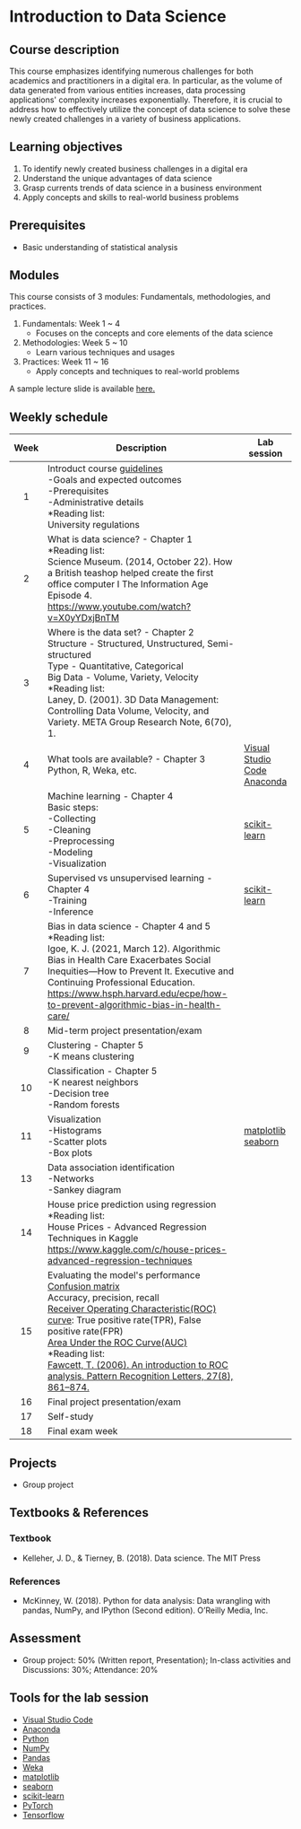 # Introduction to Data Science

## Course description

This course emphasizes identifying numerous challenges for both academics and practitioners in a digital era. In particular, as the volume of data generated from various entities increases, data processing applications' complexity increases exponentially. Therefore, it is crucial to address how to effectively utilize the concept of data science to solve these newly created challenges in a variety of business applications.

## Learning objectives

1.	To identify newly created business challenges in a digital era
2.	Understand the unique advantages of data science
3.	Grasp currents trends of data science in a business environment
4. Apply concepts and skills to real-world business problems

## Prerequisites

- Basic understanding of statistical analysis

## Modules

This course consists of 3 modules: Fundamentals, methodologies, and practices.

1. Fundamentals: Week 1 ~ 4
   - Focuses on the concepts and core elements of the data science
2. Methodologies: Week 5 ~ 10
   - Learn various techniques and usages
3. Practices: Week 11 ~ 16
   - Apply concepts and techniques to real-world problems

A sample lecture slide is available [here.](https://docs.google.com/presentation/d/1HIu-RP-WA5_UfLtg7G-cbVG7jDUwByQw-qaZOpqJv_0/edit?usp=sharing)

## Weekly schedule

| Week | Description | Lab session |
|:---:| ---| --- |
|1 | Introduct course [guidelines](/THU/guideline.md)<br>-Goals and expected outcomes<br>-Prerequisites<br>-Administrative details<br>*Reading list:<br>University regulations|
|2| What is data science? - Chapter 1<br>*Reading list:<br>Science Museum. (2014, October 22). How a British teashop helped create the first office computer I The Information Age Episode 4. https://www.youtube.com/watch?v=X0yYDxjBnTM|
|3| Where is the data set? - Chapter 2<br>Structure - Structured, Unstructured, Semi-structured<br>Type - Quantitative, Categorical<br>Big Data - Volume, Variety, Velocity<br>*Reading list:<br>Laney, D. (2001). 3D Data Management: Controlling Data Volume, Velocity, and Variety. META Group Research Note, 6(70), 1.|
|4 | What tools are available? - Chapter 3<br>Python, R, Weka, etc.| [Visual Studio Code](https://code.visualstudio.com/)<br>[Anaconda](https://www.anaconda.com/) |
|5| Machine learning - Chapter 4<br>Basic steps:<br>-Collecting<br>-Cleaning<br>-Preprocessing<br>-Modeling<br>-Visualization | [scikit-learn](https://scikit-learn.org/stable/) |
|6| Supervised vs unsupervised learning - Chapter 4<br>-Training<br>-Inference| [scikit-learn](https://scikit-learn.org/stable/) |
|7| Bias in data science - Chapter 4 and 5<br>*Reading list:<br>Igoe, K. J. (2021, March 12). Algorithmic Bias in Health Care Exacerbates Social Inequities—How to Prevent It. Executive and Continuing Professional Education. https://www.hsph.harvard.edu/ecpe/how-to-prevent-algorithmic-bias-in-health-care/|
|8| Mid-term project presentation/exam| 
|9| Clustering - Chapter 5<br>-K means clustering|
|10| Classification - Chapter 5<br>-K nearest neighbors<br>-Decision tree<br>-Random forests|
|11| Visualization<br>-Histograms<br>-Scatter plots<br>-Box plots| [matplotlib](https://matplotlib.org/)<br>[seaborn](https://seaborn.pydata.org/) |
|13| Data association identification<br>-Networks<br>-Sankey diagram| 
|14| House price prediction using regression<br>*Reading list:<br>House Prices - Advanced Regression Techniques in Kaggle https://www.kaggle.com/c/house-prices-advanced-regression-techniques|
|15| Evaluating the model's performance<br>[Confusion matrix](https://github.com/briankimstudio/ML_Tutorial/blob/main/Evaluation.md#1-confusion-matrix)<br>Accuracy, precision, recall<br>[Receiver Operating Characteristic(ROC) curve](https://github.com/briankimstudio/ML_Tutorial/blob/main/Evaluation.md#2-receiver-operating-charasteristicroc-curve): True positive rate(TPR), False positive rate(FPR)<br>[Area Under the ROC Curve(AUC)](https://github.com/briankimstudio/ML_Tutorial/blob/main/Evaluation.md#3-area-under-the-roc-curveauc)<br>*Reading list:<br>[Fawcett, T. (2006). An introduction to ROC analysis. Pattern Recognition Letters, 27(8), 861–874.](https://doi.org/10.1016/j.patrec.2005.10.010)| 
|16| Final project presentation/exam|
|17| Self-study|
|18| Final exam week|

## Projects

- Group project

## Textbooks & References
### Textbook
- Kelleher, J. D., & Tierney, B. (2018). Data science. The MIT Press
### References
- McKinney, W. (2018). Python for data analysis: Data wrangling with pandas, NumPy, and IPython (Second edition). O’Reilly Media, Inc.

## Assessment

- Group project: 50% (Written report, Presentation); In-class activities and Discussions: 30%; Attendance: 20%

## Tools for the lab session

- [Visual Studio Code](https://code.visualstudio.com/)
- [Anaconda](https://www.anaconda.com/)
- [Python](https://www.python.org/)
- [NumPy](https://numpy.org/)
- [Pandas](https://pandas.pydata.org/)
- [Weka](https://www.cs.waikato.ac.nz/ml/weka/)
- [matplotlib](https://matplotlib.org/)
- [seaborn](https://seaborn.pydata.org/)
- [scikit-learn](https://scikit-learn.org/stable/)
- [PyTorch](https://pytorch.org/)
- [Tensorflow](https://www.tensorflow.org/)

